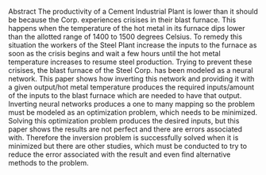 Abstract
The productivity of a Cement Industrial Plant is lower than it should be because
the Corp. experiences crisises in their blast furnace. This happens when the
temperature of the hot metal in its furnace dips lower than the allotted range
of 1400 to 1500 degrees Celsius. To remedy this situation the workers of the
Steel Plant increase the inputs to the furnace as soon as the crisis begins and
wait a few hours until the hot metal temperature increases to resume steel
production. Trying to prevent these crisises, the blast furnace of the Steel
Corp. has been modeled as a neural network. This paper shows how
inverting this network and providing it with a given output/hot metal
temperature produces the required inputs/amount of the inputs to the blast
furnace which are needed to have that output. Inverting neural networks
produces a one to many mapping so the problem must be modeled as an
optimization problem, which needs to be minimized. Solving this
optimization problem produces the desired inputs, but this paper shows the
results are not perfect and there are errors associated with. Therefore the
inversion problem is successfully solved when it is minimized but there are
other studies, which must be conducted to try to reduce the error associated
with the result and even find alternative methods to the problem. 
